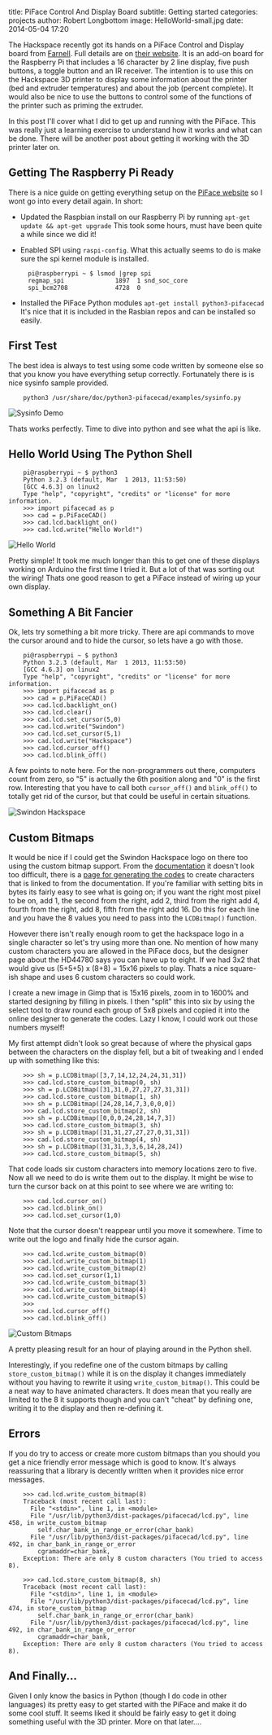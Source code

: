 title:        PiFace Control And Display Board
subtitle:     Getting started
categories:   projects
author:       Robert Longbottom
image:        HelloWorld-small.jpg
date:         2014-05-04 17:20

The Hackspace recently got its hands on a PiFace Control and Display board from 
[Farnell](http://uk.farnell.com/).  Full details are on [their website](http://uk.farnell.com/piface/piface-control-display/i-o-board-with-lcd-display-for/dp/2344458).
It is an add-on board for the Raspberry Pi that includes a 16 character by 2 line
display, five push buttons, a toggle button and an IR receiver.  The 
intention is to use this on the Hackspace 3D printer to display some information
about the printer (bed and extruder temperatures) and about the job (percent
complete).  It would also be nice to use the buttons to control some of the 
functions of the printer such as priming the extruder.

In this post I'll cover what I did to get up and running with the PiFace.  This
was really just a learning exercise to understand how it works and what can be
done.  There will be another post about getting it working with the 3D printer
later on.

<!-- more -->

## Getting The Raspberry Pi Ready

There is a nice guide on getting everything setup on the [PiFace website](http://www.piface.org.uk/guides/setting_up_pifacecad/)
so I wont go into every detail again.  In short:

- Updated the Raspbian install on our Raspberry Pi by running 
`apt-get update && apt-get upgrade`  This took some hours, must have 
been quite a while since we did it!

- Enabled SPI using `raspi-config`.  What this actually seems to do is make 
sure the spi kernel module is installed.

		pi@raspberrypi ~ $ lsmod |grep spi
		regmap_spi              1897  1 snd_soc_core
		spi_bcm2708             4728  0

- Installed the PiFace Python modules `apt-get install python3-pifacecad`
It's nice that it is included in the Rasbian repos and can be installed so easily.

## First Test

The best idea is always to test using some code written by someone else
so that you know you have everything setup correctly.  Fortunately there is
is nice sysinfo sample provided.

		python3 /usr/share/doc/python3-pifacecad/examples/sysinfo.py

![Sysinfo Demo](Sysinfo.jpg)

Thats works perfectly.  Time to dive into python and see what the api is like.

## Hello World Using The Python Shell

		pi@raspberrypi ~ $ python3
		Python 3.2.3 (default, Mar  1 2013, 11:53:50)
		[GCC 4.6.3] on linux2
		Type "help", "copyright", "credits" or "license" for more information.
		>>> import pifacecad as p
		>>> cad = p.PiFaceCAD()
		>>> cad.lcd.backlight_on()
		>>> cad.lcd.write("Hello World!")

![Hello World](HelloWorld.jpg)

Pretty simple!  It took me much longer than this to get one of these
displays working on Arduino the first time I tried it.  But a lot of 
that was sorting out the wiring!  Thats one good reason to get a 
PiFace instead of wiring up your own display.

## Something A Bit Fancier

Ok, lets try something a bit more tricky.  There are api commands to
move the cursor around and to hide the cursor, so lets have a go with those.

		pi@raspberrypi ~ $ python3
		Python 3.2.3 (default, Mar  1 2013, 11:53:50)
		[GCC 4.6.3] on linux2
		Type "help", "copyright", "credits" or "license" for more information.
		>>> import pifacecad as p
		>>> cad = p.PiFaceCAD()
		>>> cad.lcd.backlight_on()
		>>> cad.lcd.clear()
		>>> cad.lcd.set_cursor(5,0)
		>>> cad.lcd.write("Swindon")
		>>> cad.lcd.set_cursor(5,1)
		>>> cad.lcd.write("Hackspace")
		>>> cad.lcd.cursor_off()
		>>> cad.lcd.blink_off()

A few points to note here.  For the non-programmers out there, computers count 
from zero, so "5" is actually the 6th position along and "0" is the first row. 
Interesting that you have to call both `cursor_off()` and `blink_off()` to totally 
get rid of the cursor, but that could be useful in certain situations.

![Swindon Hackspace](Hackspace.jpg)

## Custom Bitmaps

It would be nice if I could get the Swindon Hackspace logo on there too 
using the custom bitmap support.  From the 
[documentation](http://piface.github.io/pifacecad/creating_custom_bitmaps.html)
it doesn't look too difficult,  there is a [page for generating the codes](http://www.quinapalus.com/hd44780udg.html) 
to create characters that is linked to from the documentation.  If you're familiar with
setting bits in bytes its fairly easy to see what is going on; if you want the
right most pixel to be on, add 1, the second from the right, add 2, third
from the right add 4, fourth from the right, add 8, fifth from the right
add 16.  Do this for each line and you have the 8 values you need to pass 
into the `LCDBitmap()` function.

However there isn't really enough room to get the hackspace logo in a single 
character so let's try using more than one.  No mention of how many custom 
characters you are allowed in the PiFace docs, but the designer page about 
the HD44780 says you can have up to eight.  If we had 3x2 that would give us 
(5+5+5) x (8+8) = 15x16 pixels to play.  Thats a nice square-ish shape and 
uses 6 custom characters so could work.  

I create a new image in Gimp that is 15x16 pixels, zoom in to 1600% and 
started designing by filling in pixels.  I then "split" this into six by using
the select tool to draw round each group of 5x8 pixels and copied it into
the online designer to generate the codes.  Lazy I know, I could work out
those numbers myself!

My first attempt didn't look so great because of where the physical gaps 
between the characters on the display fell, but a bit of tweaking and I ended 
up with something like this:

		>>> sh = p.LCDBitmap([3,7,14,12,24,24,31,31])
		>>> cad.lcd.store_custom_bitmap(0, sh)
		>>> sh = p.LCDBitmap([31,31,0,27,27,27,31,31])
		>>> cad.lcd.store_custom_bitmap(1, sh)
		>>> sh = p.LCDBitmap([24,28,14,7,3,0,0,0])
		>>> cad.lcd.store_custom_bitmap(2, sh)
		>>> sh = p.LCDBitmap([0,0,0,24,28,14,7,3])
		>>> cad.lcd.store_custom_bitmap(3, sh)
		>>> sh = p.LCDBitmap([31,31,27,27,27,0,31,31])
		>>> cad.lcd.store_custom_bitmap(4, sh)
		>>> sh = p.LCDBitmap([31,31,3,3,6,14,28,24])
		>>> cad.lcd.store_custom_bitmap(5, sh)

That code loads six custom characters into memory locations zero to five.
Now all we need to do is write them out to the display.  It might be wise 
to turn the cursor back on at this point to see where we are writing to:

		>>> cad.lcd.cursor_on()
		>>> cad.lcd.blink_on()
		>>> cad.lcd.set_cursor(1,0)

Note that the cursor doesn't reappear until you move it somewhere. Time 
to write out the logo and finally hide the cursor again.

		>>> cad.lcd.write_custom_bitmap(0)
		>>> cad.lcd.write_custom_bitmap(1)
		>>> cad.lcd.write_custom_bitmap(2)
		>>> cad.lcd.set_cursor(1,1)
		>>> cad.lcd.write_custom_bitmap(3)
		>>> cad.lcd.write_custom_bitmap(4)
		>>> cad.lcd.write_custom_bitmap(5)
		>>>
		>>> cad.lcd.cursor_off()
		>>> cad.lcd.blink_off()

![Custom Bitmaps](HackspaceLogo.jpg)

A pretty pleasing result for an hour of playing around in the Python
shell.

Interestingly, if you redefine one of the custom bitmaps by calling 
`store_custom_bitmap()` while it is on the display it changes immediately 
without you having to rewrite it using `write_custom_bitmap()`.  This 
could be a neat way to have animated characters.  It does mean that 
you really are limited to the 8 it supports though and you can't 
"cheat" by defining one, writing it to the display and then re-defining it.

## Errors

If you do try to access or create more custom bitmaps than you should 
you get a nice friendly error message which is good to know.  It's always
reassuring that a library is decently written when it provides nice error
messages.

		>>> cad.lcd.write_custom_bitmap(8)
		Traceback (most recent call last):
		  File "<stdin>", line 1, in <module>
		  File "/usr/lib/python3/dist-packages/pifacecad/lcd.py", line 458, in write_custom_bitmap
			self.char_bank_in_range_or_error(char_bank)
		  File "/usr/lib/python3/dist-packages/pifacecad/lcd.py", line 492, in char_bank_in_range_or_error
			cgramaddr=char_bank,
		Exception: There are only 8 custom characters (You tried to access 8).

		>>> cad.lcd.store_custom_bitmap(8, sh)
		Traceback (most recent call last):
		  File "<stdin>", line 1, in <module>
		  File "/usr/lib/python3/dist-packages/pifacecad/lcd.py", line 474, in store_custom_bitmap
			self.char_bank_in_range_or_error(char_bank)
		  File "/usr/lib/python3/dist-packages/pifacecad/lcd.py", line 492, in char_bank_in_range_or_error
			cgramaddr=char_bank,
		Exception: There are only 8 custom characters (You tried to access 8).

## And Finally...

Given I only know the basics in Python (though I do code in other languages)
its pretty easy to get started with the PiFace and make it do some cool stuff.
It seems liked it should be fairly easy to get it doing something useful with
the 3D printer.  More on that later....
